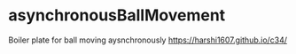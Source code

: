 # asynchronousBallMovement
Boiler plate for ball moving aysnchronously
https://harshi1607.github.io/c34/
